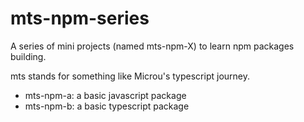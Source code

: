 # mts-npm-series

A series of mini projects (named mts-npm-X) to learn npm packages building.

mts stands for something like Microu's typescript journey.

* mts-npm-a: a basic javascript package
* mts-npm-b: a basic typescript package
